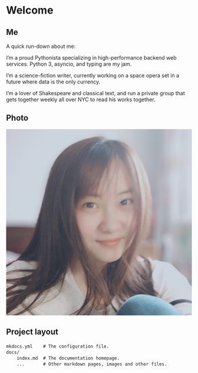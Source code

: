 # Welcome

## Me

A quick run-down about me:

 I’m a proud Pythonista specializing in high-performance backend web services. Python 3, asyncio, and typing are my jam.

 I’m a science-fiction writer, currently working on a space opera set in a future where data is the only currency.

 I’m a lover of Shakespeare and classical text, and run a private group that gets together weekly all over NYC to read his works together.

## Photo

![](static/life_photo.jpeg)

## Project layout

    mkdocs.yml    # The configuration file.
    docs/
        index.md  # The documentation homepage.
        ...       # Other markdown pages, images and other files.
